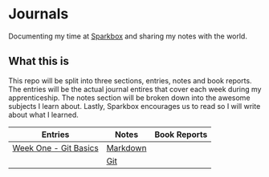 # Journals

Documenting my time at [Sparkbox](http://seesparkbox.com) and sharing my notes with the world.

## What this is
This repo will be split into three sections, entries, notes and book reports. The entries will be the actual journal entires that cover each week during my apprenticeship. The notes section will be broken down into the awesome subjects I learn about. Lastly, Sparkbox encourages us to read so I will write about what I learned.

| Entries | Notes | Book Reports |
| ------- | ----- | ------------ |
| [Week One - Git Basics](/entries/week-one.md) | [Markdown](/notes/markdown.md) | |
|  | [Git](/notes/git.md) | |